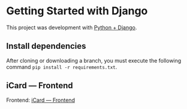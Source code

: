 # Getting Started with Django

This project was development with [Python + Django](https://www.djangoproject.com/).

## Install dependencies

After cloning or downloading a branch, you must execute the following command `pip install -r requirements.txt`.

## iCard — Frontend

Frontend: [iCard — Frontend](https://github.com/KevinCaballeroCuriel/iCard-Frontend) 